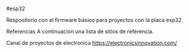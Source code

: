 #esp32

Respositorio con el firmware básico para proyectos con la placa esp32.

Referencias
A continuacion una lista de sitios de referencia.

Canal de proyectos de electronica
https://electronicsinnovation.com/
